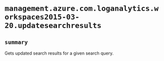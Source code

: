 # `management.azure.com.loganalytics.workspaces2015-03-20.updatesearchresults`

## `summary`
Gets updated search results for a given search query.


